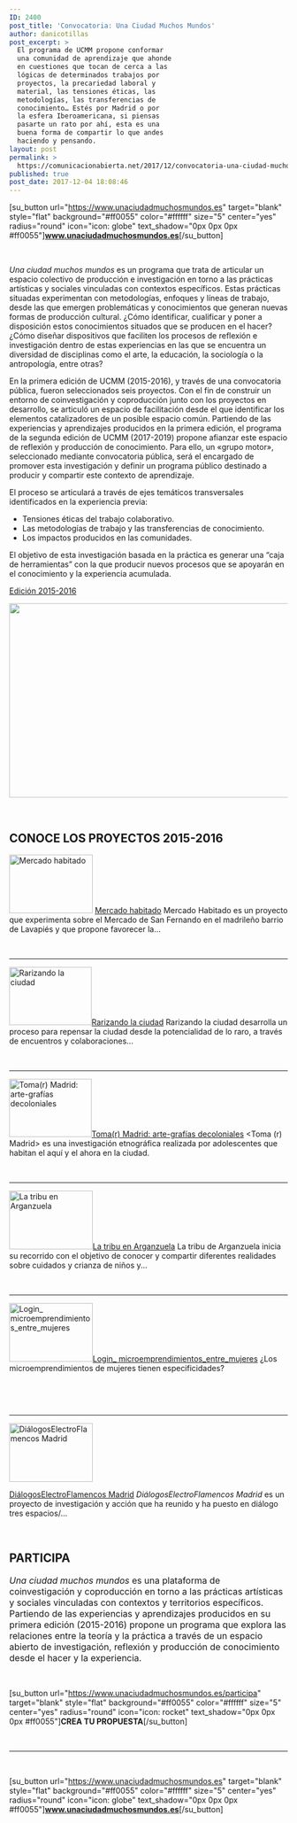 ```yaml
---
ID: 2400
post_title: 'Convocatoria: Una Ciudad Muchos Mundos'
author: danicotillas
post_excerpt: >
  El programa de UCMM propone conformar
  una comunidad de aprendizaje que ahonde
  en cuestiones que tocan de cerca a las
  lógicas de determinados trabajos por
  proyectos, la precariedad laboral y
  material, las tensiones éticas, las
  metodologías, las transferencias de
  conocimiento… Estés por Madrid o por
  la esfera Iberoamericana, si piensas
  pasarte un rato por ahí, esta es una
  buena forma de compartir lo que andes
  haciendo y pensando.
layout: post
permalink: >
  https://comunicacionabierta.net/2017/12/convocatoria-una-ciudad-muchos-mundos/
published: true
post_date: 2017-12-04 18:08:46
---
```

[su_button url="https://www.unaciudadmuchosmundos.es" target="blank" style="flat" background="#ff0055" color="#ffffff" size="5" center="yes" radius="round" icon="icon: globe" text_shadow="0px 0px 0px #ff0055"]<strong>www.unaciudadmuchosmundos.es</strong>[/su_button]

&nbsp;

<em>Una ciudad muchos mundos</em> es un programa que trata de articular un espacio colectivo de producción e investigación en torno a las prácticas artísticas y sociales vinculadas con contextos específicos. Estas prácticas situadas experimentan con metodologías, enfoques y líneas de trabajo, desde las que emergen problemáticas y conocimientos que generan nuevas formas de producción cultural. ¿Cómo identificar, cualificar y poner a disposición estos conocimientos situados que se producen en el hacer? ¿Cómo diseñar dispositivos que faciliten los procesos de reflexión e investigación dentro de estas experiencias en las que se encuentra un diversidad de disciplinas como el arte, la educación, la sociología o la antropología, entre otras?

En la primera edición de UCMM (2015-2016), y través de una convocatoria pública, fueron seleccionados seis proyectos. Con el fin de construir un entorno de coinvestigación y coproducción junto con los proyectos en desarrollo, se articuló un espacio de facilitación desde el que identificar los elementos catalizadores de un posible espacio común. Partiendo de las experiencias y aprendizajes producidos en la primera edición, el programa de la segunda edición de UCMM (2017-2019) propone afianzar este espacio de reflexión y producción de conocimiento. Para ello, un «grupo motor», seleccionado mediante convocatoria pública, será el encargado de promover esta investigación y definir un programa público destinado a producir y compartir este contexto de aprendizaje.

El proceso se articulará a través de ejes temáticos transversales identificados en la experiencia previa:
<ul>
 	<li>Tensiones éticas del trabajo colaborativo.</li>
 	<li>Las metodologías de trabajo y las transferencias de conocimiento.</li>
 	<li>Los impactos producidos en las comunidades.</li>
</ul>
El objetivo de esta investigación basada en la práctica es generar una “caja de herramientas” con la que producir nuevos procesos que se apoyarán en el conocimiento y la experiencia acumulada.

<a href="https://intermediae.es/project/una_ciudad_muchos_mundos" target="_blank" rel="noopener">Edición 2015-2016</a>

<img class="aligncenter wp-image-2401 size-full" src="https://www.comunicacionabierta.net/wp-content/uploads/2017/12/imagen-home-ucmm.jpg" alt="" width="879" height="351" />

&nbsp;
<h2>CONOCE LOS PROYECTOS 2015-2016</h2>
<a href="https://www.unaciudadmuchosmundos.es/proyectos/mercado-habitado"><img class="image-style-listado-de-proyectos alignleft" src="https://www.unaciudadmuchosmundos.es/sites/default/files/styles/listado_de_proyectos/public/2017-11/6.jpg?itok=VGkqORzA" alt="Mercado habitado" width="151" height="106" /></a>
<a href="https://www.unaciudadmuchosmundos.es/proyectos/mercado-habitado" hreflang="es">Mercado habitado</a>
Mercado Habitado es un proyecto que experimenta sobre el Mercado de San Fernando en el madrileño barrio de Lavapiés y que propone favorecer la...

&nbsp;

<hr />

<a href="https://www.unaciudadmuchosmundos.es/proyectos/rarizando-la-ciudad"><img class="image-style-listado-de-proyectos alignleft" src="https://www.unaciudadmuchosmundos.es/sites/default/files/styles/listado_de_proyectos/public/2017-11/5.jpg?itok=eZEDLwYQ" alt="Rarizando la ciudad" width="149" height="105" /></a><a href="https://www.unaciudadmuchosmundos.es/proyectos/rarizando-la-ciudad" hreflang="es">Rarizando la ciudad</a>
Rarizando la ciudad desarrolla un proceso para repensar la ciudad desde la potencialidad de lo raro, a través de encuentros y colaboraciones...

&nbsp;

<hr />

<a href="https://www.unaciudadmuchosmundos.es/proyectos/tomar-madrid-arte-grafias-decoloniales"><img class="image-style-listado-de-proyectos alignleft" src="https://www.unaciudadmuchosmundos.es/sites/default/files/styles/listado_de_proyectos/public/2017-11/4.jpg?itok=9yGcTCWM" alt="Toma(r) Madrid: arte-grafías decoloniales" width="149" height="105" /></a><a href="https://www.unaciudadmuchosmundos.es/proyectos/tomar-madrid-arte-grafias-decoloniales" hreflang="es">Toma(r) Madrid: arte-grafías decoloniales</a>
&lt;Toma (r) Madrid&gt; es una investigación etnográfica realizada por adolescentes que habitan el aquí y el ahora en la ciudad.

&nbsp;

<hr />

<a href="https://www.unaciudadmuchosmundos.es/proyectos/la-tribu-en-arganzuela"><img class="image-style-listado-de-proyectos alignleft" src="https://www.unaciudadmuchosmundos.es/sites/default/files/styles/listado_de_proyectos/public/2017-11/3.jpg?itok=2EB4Qlnb" alt="La tribu en Arganzuela" width="151" height="106" /></a><a href="https://www.unaciudadmuchosmundos.es/proyectos/la-tribu-en-arganzuela" hreflang="es">La tribu en Arganzuela</a>
La tribu de Arganzuela inicia su recorrido con el objetivo de conocer y compartir diferentes realidades sobre cuidados y crianza de niños y...

&nbsp;

<hr />

<a href="https://www.unaciudadmuchosmundos.es/proyectos/login-microemprendimientosentremujeres"><img class="image-style-listado-de-proyectos alignleft" src="https://www.unaciudadmuchosmundos.es/sites/default/files/styles/listado_de_proyectos/public/2017-11/2.jpg?itok=l07WTQ27" alt="Login_ microemprendimientos_entre_mujeres" width="151" height="106" /></a><a href="https://www.unaciudadmuchosmundos.es/proyectos/login-microemprendimientosentremujeres" hreflang="es">Login_ microemprendimientos_entre_mujeres</a>
¿Los microemprendimientos de mujeres tienen especificidades?

&nbsp;

&nbsp;

<hr />

<a href="https://www.unaciudadmuchosmundos.es/proyectos/dialogoselectroflamencos-madrid"><img class="image-style-listado-de-proyectos alignleft" src="https://www.unaciudadmuchosmundos.es/sites/default/files/styles/listado_de_proyectos/public/2017-11/1.jpg?itok=Td8zBfud" alt="DiálogosElectroFlamencos Madrid" width="151" height="106" /></a>

<a href="https://www.unaciudadmuchosmundos.es/proyectos/dialogoselectroflamencos-madrid" hreflang="es">DiálogosElectroFlamencos Madrid</a>
<em>DiálogosElectroFlamencos Madrid</em> es un proyecto de investigación y acción que ha reunido y ha puesto en diálogo tres espacios/...

&nbsp;
<h2></h2>
<h2>PARTICIPA</h2>
<em style="font-size: 16px; font-weight: 400;">Una ciudad muchos mundos</em><span style="font-size: 16px; font-weight: 400;"> es una plataforma de coinvestigación y coproducción en torno a las prácticas artísticas y sociales vinculadas con contextos y territorios específicos. Partiendo de las experiencias y aprendizajes producidos en su primera edición (2015-2016) propone un programa que explora las relaciones entre la teoría y la práctica a través de un espacio abierto de investigación, reflexión y producción de conocimiento desde el hacer y la experiencia.</span>

&nbsp;

[su_button url="https://www.unaciudadmuchosmundos.es/participa" target="blank" style="flat" background="#ff0055" color="#ffffff" size="5" center="yes" radius="round" icon="icon: rocket" text_shadow="0px 0px 0px #ff0055"]<strong>CREA TU PROPUESTA</strong>[/su_button]

&nbsp;

<hr />

&nbsp;

[su_button url="https://www.unaciudadmuchosmundos.es" target="blank" style="flat" background="#ff0055" color="#ffffff" size="5" center="yes" radius="round" icon="icon: globe" text_shadow="0px 0px 0px #ff0055"]<strong>www.unaciudadmuchosmundos.es</strong>[/su_button]